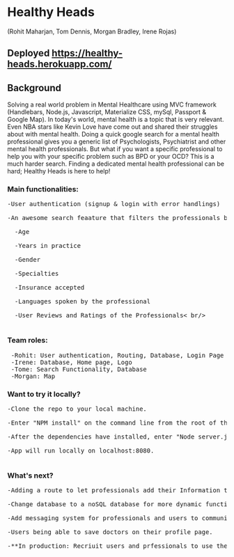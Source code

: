 # Healthy Heads
(Rohit Maharjan, Tom Dennis, Morgan Bradley, Irene Rojas) <br />

## Deployed https://healthy-heads.herokuapp.com/

## Background
Solving a real world problem in Mental Healthcare using MVC framework (Handlebars, Node.js, Javascript, Materialize CSS, mySql, Passport & Google Map). In today's world, mental health is a topic that is very relevant.  Even NBA stars like Kevin Love have come out and shared their struggles about with mental health. Doing a quick google search for a mental health professional gives you a generic list of Psychologists, Psychiatrist and other mental health professionals.  But what if you want a specific professional to help you with your specific problem such as BPD or your OCD?  This is a much harder search. Finding a dedicated mental health professional can be hard; Healthy Heads is here to help!<br/>
### Main functionalities: <br />
<pre>
-User authentication (signup & login with error handlings) <br />
-An awesome search feaature that filters the professionals by:<br />
  -Age <br />
  -Years in practice<br />
  -Gender<br />
  -Specialties<br />
  -Insurance accepted <br />
  -Languages spoken by the professional <br/>
  -User Reviews and Ratings of the Professionals< br/>
   </pre>
### Team roles: <br />
<pre>
 -Rohit: User authentication, Routing, Database, Login Page
 -Irene: Database, Home page, Logo
 -Tome: Search Functionality, Database
 -Morgan: Map
</pre>
### Want to try it locally?
<pre>
-Clone the repo to your local machine. <br />
-Enter "NPM install" on the command line from the root of the directory to install the dependencies. <br />
-After the dependencies have installed, enter "Node server.js or Nodemon server.js" on the command line to run the server. <br />
-App will run locally on localhost:8080. <br />
</pre>
### What's next?
<pre>
-Adding a route to let professionals add their Information themselves (verified by Admins) <br />
-Change database to a noSQL database for more dynamic functionality. <br />
-Add messaging system for professionals and users to communicate with each other.<br />
-Users being able to save doctors on their profile page. <br />
-**In production: Recriuit users and prfessionals to use the website! <br />
</pre>

